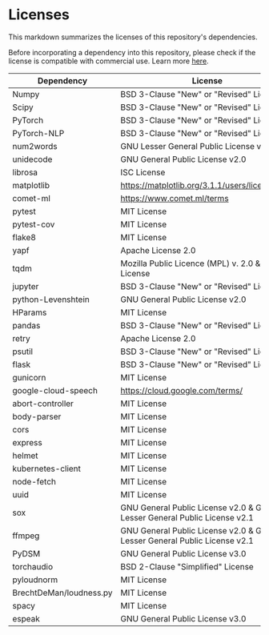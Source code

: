 # Licenses

This markdown summarizes the licenses of this repository's dependencies.

Before incorporating a dependency into this repository, please check if the license is
compatible with commercial use. Learn more [here](https://opensource.guide/legal/).

| Dependency          | License                                                                  |
| ------------------- | ------------------------------------------------------------------------ |
| Numpy               | BSD 3-Clause "New" or "Revised" License                                  |
| Scipy               | BSD 3-Clause "New" or "Revised" License                                  |
| PyTorch             | BSD 3-Clause "New" or "Revised" License                                  |
| PyTorch-NLP         | BSD 3-Clause "New" or "Revised" License                                  |
| num2words           | GNU Lesser General Public License v2.1                                   |
| unidecode           | GNU General Public License v2.0                                          |
| librosa             | ISC License                                                              |
| matplotlib          | https://matplotlib.org/3.1.1/users/license.html                          |
| comet-ml            | https://www.comet.ml/terms                                               |
| pytest              | MIT License                                                              |
| pytest-cov          | MIT License                                                              |
| flake8              | MIT License                                                              |
| yapf                | Apache License 2.0                                                       |
| tqdm                | Mozilla Public Licence (MPL) v. 2.0 & MIT License                        |
| jupyter             | BSD 3-Clause "New" or "Revised" License                                  |
| python-Levenshtein  | GNU General Public License v2.0                                          |
| HParams             | MIT License                                                              |
| pandas              | BSD 3-Clause "New" or "Revised" License                                  |
| retry               | Apache License 2.0                                                       |
| psutil              | BSD 3-Clause "New" or "Revised" License                                  |
| flask               | BSD 3-Clause "New" or "Revised" License                                  |
| gunicorn            | MIT License                                                              |
| google-cloud-speech | https://cloud.google.com/terms/                                          |
| abort-controller    | MIT License                                                              |
| body-parser         | MIT License                                                              |
| cors                | MIT License                                                              |
| express             | MIT License                                                              |
| helmet              | MIT License                                                              |
| kubernetes-client   | MIT License                                                              |
| node-fetch          | MIT License                                                              |
| uuid                | MIT License                                                              |
| sox                 | GNU General Public License v2.0 & GNU Lesser General Public License v2.1 |
| ffmpeg              | GNU General Public License v2.0 & GNU Lesser General Public License v2.1 |
| PyDSM               | GNU General Public License v3.0                                          |
| torchaudio          | BSD 2-Clause "Simplified" License                                        |
| pyloudnorm          | MIT License                                                              |
| BrechtDeMan/loudness.py | MIT License                                                          |
| spacy               | MIT License                                                              |
| espeak              | GNU General Public License v3.0                                          |
